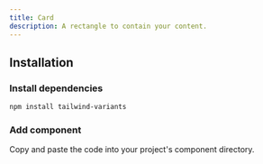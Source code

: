 ```yaml
---
title: Card
description: A rectangle to contain your content.
---
```


<ComponentPreview name="Card" />

## Installation

<Steps>

### Install dependencies

```bash
npm install tailwind-variants
```

### Add component

Copy and paste the code into your project's component directory.

<ComponentCode name="Card" type="ui" />

</Steps>
